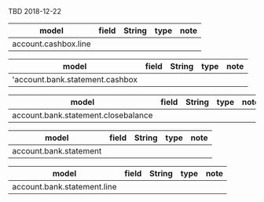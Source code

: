 TBD 2018-12-22

model|field|String|type|note
-----|-----|------|----|----
account.cashbox.line||||


model|field|String|type|note
-----|-----|------|----|----
'account.bank.statement.cashbox||||

model|field|String|type|note
-----|-----|------|----|----
account.bank.statement.closebalance||||



model|field|String|type|note
-----|-----|------|----|----
account.bank.statement||||



model|field|String|type|note
-----|-----|------|----|----
account.bank.statement.line||||

